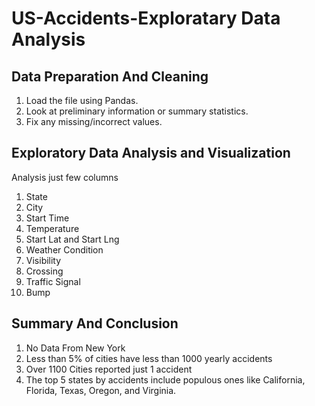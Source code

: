 # US-Accidents-Exploratary Data Analysis
## Data Preparation And Cleaning
1. Load the file using Pandas.
2. Look at preliminary information or summary statistics.
3. Fix any missing/incorrect values.
## Exploratory Data Analysis and Visualization
Analysis just few columns
1. State
2. City
3. Start Time
4. Temperature
5. Start Lat and Start Lng
6. Weather Condition
7. Visibility
8. Crossing
9. Traffic Signal
10. Bump
## Summary And Conclusion
1. No Data From New York
2. Less than 5% of cities have less than 1000 yearly accidents
3. Over 1100 Cities reported just 1 accident
4. The top 5 states by accidents include populous ones like California, Florida, Texas, Oregon, and Virginia.
